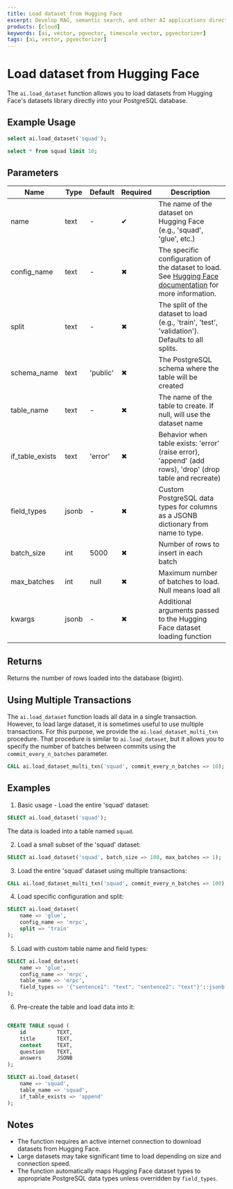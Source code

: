 ```yaml
---
title: Load dataset from Hugging Face 
excerpt: Develop RAG, semantic search, and other AI applications directly in PostgreSQL
products: [cloud]
keywords: [ai, vector, pgvector, timescale vector, pgvectorizer]
tags: [ai, vector, pgvectorizer]
---
```


# Load dataset from Hugging Face

The `ai.load_dataset` function allows you to load datasets from Hugging Face's datasets library directly into your PostgreSQL database.

## Example Usage

```sql
select ai.load_dataset('squad');

select * from squad limit 10;
```

## Parameters
| Name          | Type    | Default     | Required | Description                                                                                        |
|---------------|---------|-------------|----------|----------------------------------------------------------------------------------------------------|
| name          | text    | -           | ✔        | The name of the dataset on Hugging Face (e.g., 'squad', 'glue', etc.)                             |
| config_name   | text    | -           | ✖        | The specific configuration of the dataset to load. See [Hugging Face documentation](https://huggingface.co/docs/datasets/v2.20.0/en/load_hub#configurations) for more information.                                                  |
| split         | text    | -           | ✖        | The split of the dataset to load (e.g., 'train', 'test', 'validation'). Defaults to all splits.   |
| schema_name   | text    | 'public'    | ✖        | The PostgreSQL schema where the table will be created                                             |
| table_name    | text    | -           | ✖        | The name of the table to create. If null, will use the dataset name                               |
| if_table_exists| text   | 'error'     | ✖        | Behavior when table exists: 'error' (raise error), 'append' (add rows), 'drop' (drop table and recreate) |
| field_types   | jsonb   | -           | ✖        | Custom PostgreSQL data types for columns as a JSONB dictionary from name to type.                 |
| batch_size    | int     | 5000        | ✖        | Number of rows to insert in each batch                                                            |
| max_batches   | int     | null        | ✖        | Maximum number of batches to load. Null means load all                                            |
| kwargs        | jsonb   | -           | ✖        | Additional arguments passed to the Hugging Face dataset loading function                           |

## Returns

Returns the number of rows loaded into the database (bigint).

## Using Multiple Transactions

The `ai.load_dataset` function loads all data in a single transaction. However, to load large dataset, it is sometimes useful to use multiple transactions.
For this purpose, we provide the `ai.load_dataset_multi_txn` procedure. That procedure is similar to `ai.load_dataset`, but it allows you to specify the number of batches between commits
using the `commit_every_n_batches` parameter.

```sql
CALL ai.load_dataset_multi_txn('squad', commit_every_n_batches => 10);
```

## Examples

1. Basic usage - Load the entire 'squad' dataset:

```sql
SELECT ai.load_dataset('squad');
```

The data is loaded into a table named `squad`.

2. Load a small subset of the 'squad' dataset:

```sql
SELECT ai.load_dataset('squad', batch_size => 100, max_batches => 1);
```

3. Load the entire 'squad' dataset using multiple transactions:

```sql
CALL ai.load_dataset_multi_txn('squad', commit_every_n_batches => 100);
```

4. Load specific configuration and split:

```sql
SELECT ai.load_dataset(
    name => 'glue',
    config_name => 'mrpc',
    split => 'train'
);
```

5. Load with custom table name and field types:

```sql
SELECT ai.load_dataset(
    name => 'glue',
    config_name => 'mrpc',
    table_name => 'mrpc',
    field_types => '{"sentence1": "text", "sentence2": "text"}'::jsonb
);
```

6. Pre-create the table and load data into it:

```sql

CREATE TABLE squad (
    id          TEXT,
    title       TEXT,
    context     TEXT,
    question    TEXT,
    answers     JSONB
);

SELECT ai.load_dataset(
    name => 'squad',
    table_name => 'squad',
    if_table_exists => 'append'
);
```

## Notes

- The function requires an active internet connection to download datasets from Hugging Face.
- Large datasets may take significant time to load depending on size and connection speed.
- The function automatically maps Hugging Face dataset types to appropriate PostgreSQL data types unless overridden by `field_types`.
